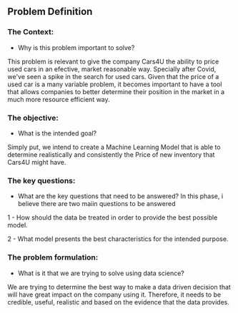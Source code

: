 ## **Problem Definition**

### **The Context:**

 - Why is this problem important to solve?

 This problem is relevant to give the company Cars4U the ability to price used cars in an efective, market reasonable way.
 Specially after Covid, we've seen a spike in the search for used cars. Given that the price of a used car is a many variable problem, it becomes important to have a tool that allows companies to better determine their position in the market in a much more resource efficient way.

### **The objective:**

 - What is the intended goal?

 Simply put, we intend to create a Machine Learning Model that is able to determine realistically and consistently the Price of new inventory that Cars4U might have.

### **The key questions:**

- What are the key questions that need to be answered?
In this phase, i believe there are two maiin questions to be answered

1 - How should the data be treated in order to provide the best possible model.

2 - What model presents the best characteristics for the intended purpose.


### **The problem formulation**:

- What is it that we are trying to solve using data science?

We are trying to determine the best way to make a data driven decision that will have great impact on the company using it. Therefore, it needs to be credible, useful, realistic and based on the evidence that the data provides.
